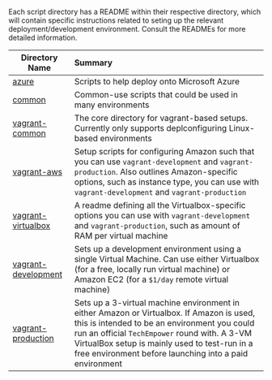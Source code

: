 Each script directory has a README within their respective directory, 
which will contain specific instructions related to seting up the 
relevant deployment/development environment. Consult the READMEs for 
more detailed information.

| Directory Name | Summary |
| -------------- | :-------- |
[azure](https://github.com/TechEmpower/FrameworkBenchmarks/tree/master/deployment/azure)  | Scripts to help deploy onto Microsoft Azure
[common](https://github.com/TechEmpower/FrameworkBenchmarks/tree/master/deployment/common) | Common-use scripts that could be used in many environments
[vagrant-common](https://github.com/TechEmpower/FrameworkBenchmarks/tree/master/deployment/vagrant-common) | The core directory for vagrant-based setups. Currently only supports deplconfiguring Linux-based environments
[vagrant-aws](https://github.com/TechEmpower/FrameworkBenchmarks/tree/master/deployment/vagrant-aws) | Setup scripts for configuring Amazon such that you can use `vagrant-development` and `vagrant-production`. Also outlines Amazon-specific options, such as instance type, you can use with `vagrant-development` and `vagrant-production`
[vagrant-virtualbox](https://github.com/TechEmpower/FrameworkBenchmarks/tree/master/deployment/vagrant-virtualbox) | A readme defining all the Virtualbox-specific options you can use with `vagrant-development` and `vagrant-production`, such as amount of RAM per virtual machine
[vagrant-development](https://github.com/TechEmpower/FrameworkBenchmarks/tree/master/deployment/vagrant-development) | Sets up a development environment using a single Virtual Machine. Can use either Virtualbox (for a free, locally run virtual machine) or Amazon EC2 (for a `$1/day` remote virtual machine)
[vagrant-production](https://github.com/TechEmpower/FrameworkBenchmarks/tree/master/deployment/vagrant-production) | Sets up a 3-virtual machine environment in either Amazon or Virtualbox. If Amazon is used, this is intended to be an environment you could run an official `TechEmpower` round with. A 3-VM VirtualBox setup is mainly used to test-run in a free environment before launching into a paid environment
